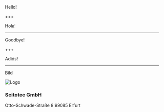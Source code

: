 Hello!

+++

Hola!

---

Goodbye!

+++

Adiós!

---

Bild

![Logo](http://scitotec.com/wp-content/uploads/2014/03/logo_dunkel.png)
### Scitotec GmbH
Otto-Schwade-Straße 8
99085 Erfurt